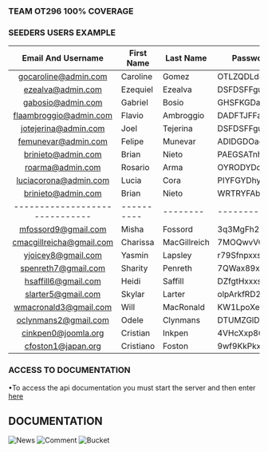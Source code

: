 ###  TEAM OT296 100% COVERAGE

###  SEEDERS USERS EXAMPLE

|      Email And Username       | First Name | Last Name    | Password      | Photo       |   Role |
|:-----------------------------:|------------|--------------|---------------|-------------|-------:|
|     gocaroline@admin.com      | Caroline   | Gomez        | OTLZQDLdddfx  | default.jpg |  Admin |
|       ezealva@admin.com       | Ezequiel   | Ezealva      | DSFDSFFguynf  | default.jpg |  Admin |
|       gabosio@admin.com       | Gabriel    | Bosio        | GHSFKGDadffa  | default.jpg |  Admin |
|    flaambroggio@admin.com     | Flavio     | Ambroggio    | DADFTJFFasdfa | default.jpg |  Admin |
|     jotejerina@admin.com      | Joel       | Tejerina     | DSFDSFFguynf  | default.jpg |  Admin |
|      femunevar@admin.com      | Felipe     | Munevar      | ADIDGDOadyjf  | default.jpg |  Admin |
|      brinieto@admin.com       | Brian      | Nieto        | PAEGSATnhyfj  | default.jpg |  Admin |
|       roarma@admin.com        | Rosario    | Arma         | OYRODYDoyfgd  | default.jpg |  Admin |
|   luciacorona@admin.com       | Lucia      | Cora         | PIYFGYDhyosf  | default.jpg |  Admin |
|      brinieto@admin.com       | Brian      | Nieto        | WRTRYFAbncou  | default.jpg |  Admin |
|------------------------------ | ---------- | --------     | -----------   | ----------- |   ---- |
|     mfossord9@gmail.com       | Misha      | Fossord      | 3q3MgFh2Ps5   | default.jpg |   User |
|   cmacgillreicha@gmail.com    | Charissa   | MacGillreich | 7MOQwvVOHz2p  | default.jpg |   User |
|   yjoicey8@gmail.com          | Yasmin     | Lapsley      | r79Sfnpxxsx   | default.jpg |   User |
|    spenreth7@gmail.com        | Sharity    | Penreth      | 7QWax89xxs    | default.jpg |   User |
|     hsaffill6@gmail.com       | Heidi      | Saffill      | DZfgtHxxxs    | default.jpg |   User |
|     slarter5@gmail.com        | Skylar     | Larter       | olpArkfRD2    | default.jpg |   User |
|     wmacronald3@gmail.com     | Will       | MacRonald    | KW1LpoXehdo   | default.jpg |   User |
|      oclynmans2@gmail.com     | Odele      | Clynmans     | DTUMZGlDjxdd  | default.jpg |   User |
|      cinkpen0@joomla.org      | Cristian   | Inkpen       | 4VHcXxp86sB   | default.jpg |   User |
|     cfoston1@japan.org        | Cristiano  | Foston       | 9wf9KkPkxsx   | default.jpg |   User |

### ACCESS TO DOCUMENTATION

•To access the api documentation you must start the server and then enter [here](http://localhost:8080/api/docs/swagger-ui/index.html#/)

## DOCUMENTATION
![News](https://user-images.githubusercontent.com/84384954/198578197-c02cb8c6-a721-436b-b12e-67214ec480b5.jpg)
![Comment](https://user-images.githubusercontent.com/84384954/198578232-8cd39fc9-c90c-48cb-95b1-2ab89b1a3d0f.jpg)
![Bucket](https://user-images.githubusercontent.com/84384954/198578972-2b837037-a805-4faa-8b5d-f3eb7bd81302.jpg)

